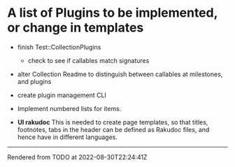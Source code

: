 # A list of Plugins to be implemented, or change in templates
>


*  finish Test::CollectionPlugins

	*  check to see if callables match signatures

*  alter Collection Readme to distinguish between callables at milestones, and plugins

*  create plugin management CLI

*  Implement numbered lists for items.

*  **UI rakudoc** This is needed to create page templates, so that titles, footnotes, tabs in the header can be defined as Rakudoc files, and hence have in different languages.





----
Rendered from TODO at 2022-08-30T22:24:41Z